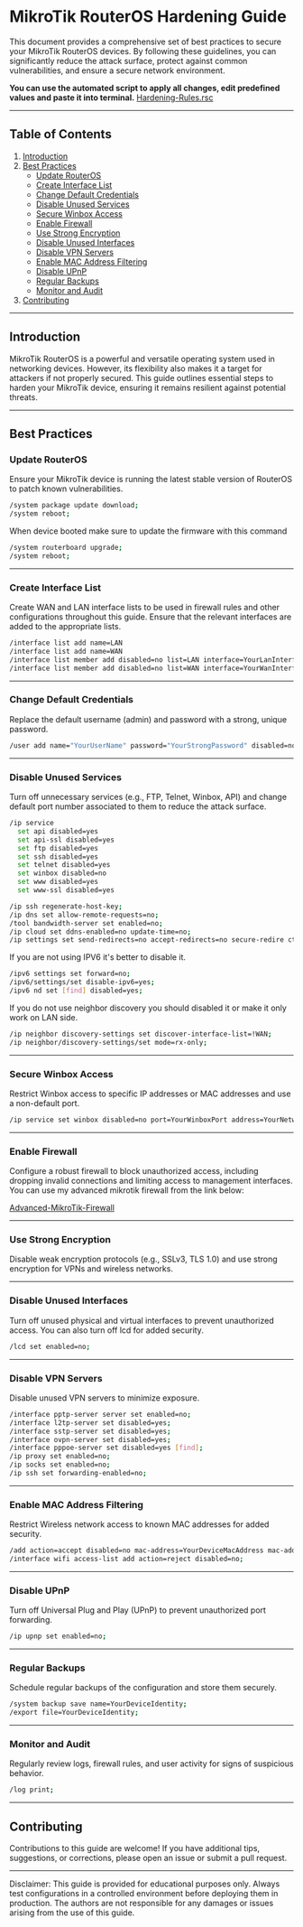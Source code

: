 # MikroTik RouterOS Hardening Guide

This document provides a comprehensive set of best practices to secure your MikroTik RouterOS devices. By following these guidelines, you can significantly reduce the attack surface, protect against common vulnerabilities, and ensure a secure network environment.

__You can use the automated script to apply all changes, edit predefined values and paste it into terminal.__
[Hardening-Rules.rsc](https://github.com/hsm1391/MikroTik-Hardening/blob/main/Hardening-Rules.rsc)

---

## Table of Contents
1. [Introduction](#introduction)
2. [Best Practices](#best-practices)
   - [Update RouterOS](#update-routeros)
   - [Create Interface List](#create-interface-list)
   - [Change Default Credentials](#change-default-credentials)
   - [Disable Unused Services](#disable-unused-services)
   - [Secure Winbox Access](#secure-winbox-access)
   - [Enable Firewall](#enable-firewall)
   - [Use Strong Encryption](#use-strong-encryption)
   - [Disable Unused Interfaces](#disable-unused-interfaces)
   - [Disable VPN Servers](#disable-vpn-servers)
   - [Enable MAC Address Filtering](#enable-mac-address-filtering)
   - [Disable UPnP](#disable-upnp)
   - [Regular Backups](#regular-backups)
   - [Monitor and Audit](#monitor-and-audit)
3. [Contributing](#contributing)

---

## Introduction
MikroTik RouterOS is a powerful and versatile operating system used in networking devices. However, its flexibility also makes it a target for attackers if not properly secured. This guide outlines essential steps to harden your MikroTik device, ensuring it remains resilient against potential threats.

---

## Best Practices
### Update RouterOS
Ensure your MikroTik device is running the latest stable version of RouterOS to patch known vulnerabilities.

```bash
/system package update download;
/system reboot;
```

When device booted make sure to update the firmware with this command

```bash
/system routerboard upgrade;
/system reboot;
```

---

### Create Interface List
Create WAN and LAN interface lists to be used in firewall rules and other configurations throughout this guide. Ensure that the relevant interfaces are added to the appropriate lists.

```bash
/interface list add name=LAN
/interface list add name=WAN
/interface list member add disabled=no list=LAN interface=YourLanInterface;
/interface list member add disabled=no list=WAN interface=YourWanInterface;
```

---

### Change Default Credentials

Replace the default username (admin) and password with a strong, unique password.

```bash
/user add name="YourUserName" password="YourStrongPassword" disabled=no group=full;
```

---

### Disable Unused Services

Turn off unnecessary services (e.g., FTP, Telnet, Winbox, API) and change default port number associated to them to reduce the attack surface.

```bash
/ip service
  set api disabled=yes
  set api-ssl disabled=yes
  set ftp disabled=yes
  set ssh disabled=yes
  set telnet disabled=yes
  set winbox disabled=no
  set www disabled=yes
  set www-ssl disabled=yes

/ip ssh regenerate-host-key;
/ip dns set allow-remote-requests=no;
/tool bandwidth-server set enabled=no;
/ip cloud set ddns-enabled=no update-time=no;
/ip settings set send-redirects=no accept-redirects=no secure-redire cts=no accept-source-route=no;
```

If you are not using IPV6 it's better to disable it.
```bash
/ipv6 settings set forward=no;
/ipv6/settings/set disable-ipv6=yes;
/ipv6 nd set [find] disabled=yes;
```

If you do not use neighbor discovery you should disabled it or make it only work on LAN side.
```bash
/ip neighbor discovery-settings set discover-interface-list=!WAN;
/ip neighbor/discovery-settings/set mode=rx-only;
```


---

### Secure Winbox Access

Restrict Winbox access to specific IP addresses or MAC addresses and use a non-default port.

```bash
/ip service set winbox disabled=no port=YourWinboxPort address=YourNetworkAddress;
```

---

### Enable Firewall

Configure a robust firewall to block unauthorized access, including dropping invalid connections and limiting access to management interfaces.
You can use my advanced mikrotik firewall from the link below:

[Advanced-MikroTik-Firewall](https://github.com/hsm1391/Advanced-MikroTik-Firewall)

---

### Use Strong Encryption

Disable weak encryption protocols (e.g., SSLv3, TLS 1.0) and use strong encryption for VPNs and wireless networks.

---

### Disable Unused Interfaces

Turn off unused physical and virtual interfaces to prevent unauthorized access.
You can also turn off lcd for added security.

```bash
/lcd set enabled=no;
```

---

### Disable VPN Servers

Disable unused VPN servers to minimize exposure.

```bash
/interface pptp-server server set enabled=no;
/interface l2tp-server set disabled=yes;
/interface sstp-server set disabled=yes;
/interface ovpn-server set disabled=yes;
/interface pppoe-server set disabled=yes [find];
/ip proxy set enabled=no;
/ip socks set enabled=no;
/ip ssh set forwarding-enabled=no;
```

---

### Enable MAC Address Filtering

Restrict Wireless network access to known MAC addresses for added security.

```bash
/add action=accept disabled=no mac-address=YourDeviceMacAddress mac-address-mask=FF:FF:FF:FF:FF:FF;
/interface wifi access-list add action=reject disabled=no;
```
 
---

### Disable UPnP

Turn off Universal Plug and Play (UPnP) to prevent unauthorized port forwarding.
 
```bash
/ip upnp set enabled=no;
```

---

### Regular Backups

Schedule regular backups of the configuration and store them securely.

```bash
/system backup save name=YourDeviceIdentity;
/export file=YourDeviceIdentity;
```

---

### Monitor and Audit

Regularly review logs, firewall rules, and user activity for signs of suspicious behavior.

```bash
/log print;
```

---

## Contributing

Contributions to this guide are welcome! If you have additional tips, suggestions, or corrections, please open an issue or submit a pull request.

---


Disclaimer: This guide is provided for educational purposes only. Always test configurations in a controlled environment before deploying them in production. The authors are not responsible for any damages or issues arising from the use of this guide.